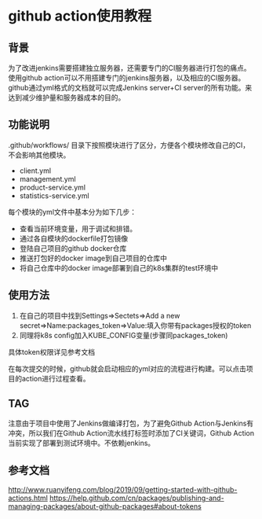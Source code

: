 # github action使用教程

## 背景

为了改进jenkins需要搭建独立服务器，还需要专门的CI服务器进行打包的痛点。使用github action可以不用搭建专门的jenkins服务器，以及相应的CI服务器。github通过yml格式的文档就可以完成Jenkins server+CI server的所有功能。来达到减少维护量和服务器成本的目的。

## 功能说明

.github/workflows/ 目录下按照模块进行了区分，方便各个模块修改自己的CI，不会影响其他模块。

* client.yml
* management.yml
* product-service.yml
* statistics-service.yml

每个模块的yml文件中基本分为如下几步：

* 查看当前环境变量，用于调试和排错。
* 通过各自模块的dockerfile打包镜像
* 登陆自己项目的github docker仓库
* 推送打包好的docker image到自己项目的仓库中
* 将自己仓库中的docker image部署到自己的k8s集群的test环境中


## 使用方法

1. 在自己的项目中找到Settings=>Sectets=>Add a new secret=>Name:packages_token=>Value:填入你带有packages授权的token
2. 同理将k8s config加入KUBE_CONFIG变量(步骤同packages_token)

具体token权限详见参考文档

在每次提交的时候，github就会启动相应的yml对应的流程进行构建。可以点击项目的action进行过程查看。

## TAG

注意由于项目中使用了Jenkins做编译打包，为了避免Github Action与Jenkins有冲突，所以我们在Github Action流水线打标签时添加了CI关键词，Github Action当前实现了部署到测试环境中。不依赖jenkins。

## 参考文档
http://www.ruanyifeng.com/blog/2019/09/getting-started-with-github-actions.html
https://help.github.com/cn/packages/publishing-and-managing-packages/about-github-packages#about-tokens

